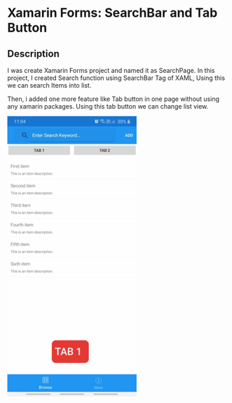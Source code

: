 # Xamarin Forms: SearchBar and Tab Button

## Description
I was create Xamarin Forms project and named it as SearchPage. In this project, I created Search function using SearchBar Tag of XAML, Using this we can search Items into list.

Then, i added one more feature like Tab button in one page without using any xamarin packages. Using this tab button we can change list view.

![Tab Bar](Tab.gif)
